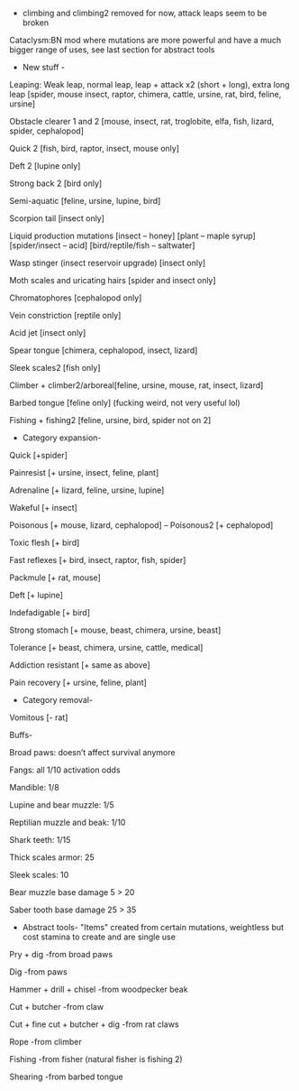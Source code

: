 - climbing and climbing2 removed for now, attack leaps seem to be broken
  
Cataclysm:BN mod where mutations are more powerful and have a much bigger range of uses, see last section for abstract tools

- New stuff - 

Leaping: Weak leap, normal leap, leap + attack x2 (short + long), extra long leap [spider, mouse insect, raptor, chimera, cattle, ursine, rat, bird, feline, ursine]

Obstacle clearer 1 and 2 [mouse, insect, rat, troglobite, elfa, fish, lizard, spider, cephalopod]

Quick 2 [fish, bird, raptor, insect, mouse only]

Deft 2 [lupine only]

Strong back 2 [bird only]

Semi-aquatic [feline, ursine, lupine, bird]

Scorpion tail [insect only]

Liquid production mutations [insect – honey] [plant – maple syrup] [spider/insect – acid] [bird/reptile/fish – saltwater] 

Wasp stinger (insect reservoir upgrade) [insect only]

Moth scales and uricating hairs [spider and insect only]

Chromatophores [cephalopod only]

Vein constriction [reptile only]

Acid jet [insect only]

Spear tongue [chimera, cephalopod, insect, lizard]

Sleek scales2 [fish only]

Climber + climber2/arboreal[feline, ursine, mouse, rat, insect, lizard]

Barbed tongue [feline only] (fucking weird, not very useful lol)

Fishing + fishing2 [feline, ursine, bird, spider not on 2]


- Category expansion-

Quick [+spider]

Painresist [+ ursine, insect, feline, plant]

Adrenaline [+ lizard, feline, ursine, lupine]

Wakeful [+ insect]

Poisonous [+ mouse, lizard, cephalopod] – Poisonous2 [+ cephalopod]

Toxic flesh [+ bird]

Fast reflexes [+ bird, insect, raptor, fish, spider]

Packmule [+ rat, mouse]

Deft [+ lupine]

Indefadigable [+ bird]

Strong stomach [+ mouse, beast, chimera, ursine, beast]

Tolerance [+ beast, chimera, ursine, cattle, medical]

Addiction resistant [+ same as above]

Pain recovery [+ ursine, feline, plant]


- Category removal-

Vomitous [- rat]

Buffs-

Broad paws: doesn’t affect survival anymore

Fangs: all 1/10 activation odds

Mandible: 1/8 

Lupine and bear muzzle: 1/5

Reptilian muzzle and beak: 1/10

Shark teeth: 1/15

Thick scales armor: 25

Sleek scales: 10

Bear muzzle base damage 5 > 20

Saber tooth base damage 25 > 35


- Abstract tools- "Items" created from certain mutations, weightless but cost stamina to create and are single use

Pry + dig -from broad paws

Dig -from paws

Hammer + drill + chisel -from woodpecker beak

Cut + butcher -from claw

Cut + fine cut + butcher + dig -from rat claws

Rope -from climber

Fishing -from fisher (natural fisher is fishing 2)

Shearing -from barbed tongue

